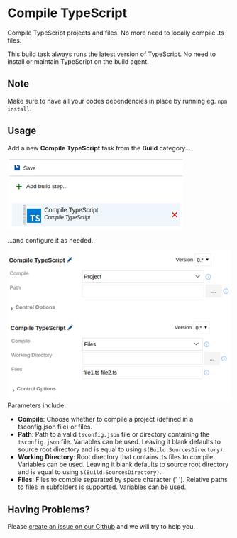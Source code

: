 # Compile TypeScript
Compile TypeScript projects and files. No more need to locally compile .ts files.

This build task always runs the latest version of TypeScript. No need to install or maintain TypeScript on the build agent.

## Note
Make sure to have all your codes dependencies in place by running eg. <code>npm install</code>.

## Usage
Add a new **Compile TypeScript** task from the **Build** category...

![Task](images/task.png)

...and configure it as needed.

![Parameters](images/parameters_project.png)
![Parameters](images/parameters_files.png)
Parameters include:
* **Compile**: Choose whether to compile a project (defined in a tsconfig.json file) or files.
* **Path**: Path to a valid <code>tsconfig.json</code> file or directory containing the <code>tsconfig.json</code> file. Variables can be used. Leaving it blank defaults to source root directory and is equal to using <code>$(Build.SourcesDirectory)</code>.
* **Working Directory**: Root directory that contains .ts files to compile. Variables can be used. Leaving it blank defaults to source root directory and is equal to using <code>$(Build.SourcesDirectory)</code>.
* **Files**: Files to compile separated by space character (' '). Relative paths to files in subfolders is supported. Variables can be used.


## Having Problems?
Please [create an issue on our Github](https://github.com/BoolBySigma/CompileTypeScript/issues) and we will try to help you.
